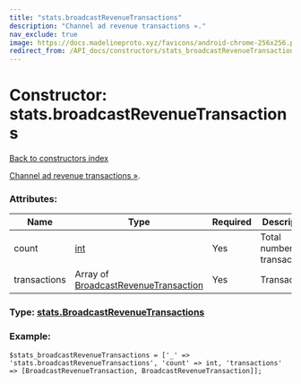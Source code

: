```yaml
---
title: "stats.broadcastRevenueTransactions"
description: "Channel ad revenue transactions »."
nav_exclude: true
image: https://docs.madelineproto.xyz/favicons/android-chrome-256x256.png
redirect_from: /API_docs/constructors/stats_broadcastRevenueTransactions.html
---
```

# Constructor: stats.broadcastRevenueTransactions  
[Back to constructors index](/API_docs/constructors/index.html)



[Channel ad revenue transactions »](https://core.telegram.org/api/revenue).

### Attributes:

| Name     |    Type       | Required | Description |
|----------|---------------|----------|-------------|
|count|[int](/API_docs/types/int.html) | Yes|Total number of transactions.|
|transactions|Array of [BroadcastRevenueTransaction](/API_docs/types/BroadcastRevenueTransaction.html) | Yes|Transactions|



### Type: [stats.BroadcastRevenueTransactions](/API_docs/types/stats.BroadcastRevenueTransactions.html)


### Example:

```
$stats_broadcastRevenueTransactions = ['_' => 'stats.broadcastRevenueTransactions', 'count' => int, 'transactions' => [BroadcastRevenueTransaction, BroadcastRevenueTransaction]];
```  
